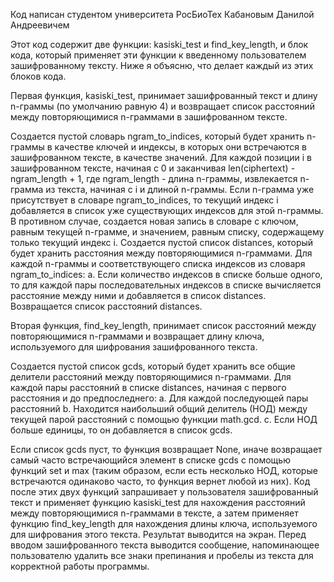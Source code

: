 Код написан студентом университета РосБиоТех Кабановым Данилой Андреевичем 

Этот код содержит две функции: kasiski_test и find_key_length, и блок кода, который применяет эти функции к введенному пользователем зашифрованному тексту. Ниже я объясню, что делает каждый из этих блоков кода.

Первая функция, kasiski_test, принимает зашифрованный текст и длину n-граммы (по умолчанию равную 4) и возвращает список расстояний между повторяющимися n-граммами в зашифрованном тексте.

Создается пустой словарь ngram_to_indices, который будет хранить n-граммы в качестве ключей и индексы, в которых они встречаются в зашифрованном тексте, в качестве значений.
Для каждой позиции i в зашифрованном тексте, начиная с 0 и заканчивая len(ciphertext) - ngram_length + 1, где ngram_length - длина n-граммы, извлекается n-грамма из текста, начиная с i и длиной n-граммы.
Если n-грамма уже присутствует в словаре ngram_to_indices, то текущий индекс i добавляется в список уже существующих индексов для этой n-граммы. В противном случае, создается новая запись в словаре с ключом, равным текущей n-грамме, и значением, равным списку, содержащему только текущий индекс i.
Создается пустой список distances, который будет хранить расстояния между повторяющимися n-граммами.
Для каждой n-граммы и соответствующего списка индексов из словаря ngram_to_indices:
a. Если количество индексов в списке больше одного, то для каждой пары последовательных индексов в списке вычисляется расстояние между ними и добавляется в список distances.
Возвращается список расстояний distances.

Вторая функция, find_key_length, принимает список расстояний между повторяющимися n-граммами и возвращает длину ключа, используемого для шифрования зашифрованного текста.

Создается пустой список gcds, который будет хранить все общие делители расстояний между повторяющимися n-граммами.
Для каждой пары расстояний в списке distances, начиная с первого расстояния и до предпоследнего:
a. Для каждой последующей пары расстояний
b. Находится наибольший общий делитель (НОД) между текущей парой расстояний с помощью функции math.gcd.
c. Если НОД больше единицы, то он добавляется в список gcds.

Если список gcds пуст, то функция возвращает None, иначе возвращает самый часто встречающийся элемент в списке gcds с помощью функций set и max (таким образом, если есть несколько НОД, которые встречаются одинаково часто, то функция вернет любой из них).
Код после этих двух функций запрашивает у пользователя зашифрованный текст и применяет функцию kasiski_test для нахождения расстояний между повторяющимися n-граммами в тексте, а затем применяет функцию find_key_length для нахождения длины ключа, используемого для шифрования этого текста. Результат выводится на экран. Перед вводом зашифрованного текста выводится сообщение, напоминающее пользователю удалить все знаки препинания и пробелы из текста для корректной работы программы.
